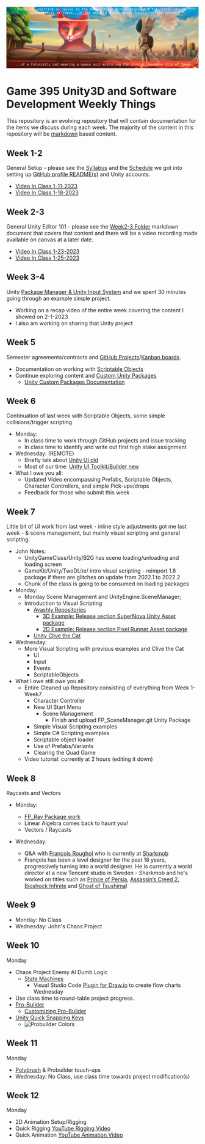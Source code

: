 ![When cats rule the utopian Japanese City of Tokyo](./images/Spring2023.png)

# Game 395 Unity3D and Software Development Weekly Things

This repository is an evolving repository that will contain documentation for the items we discuss during each week. The majority of the content in this repository will be [markdown](https://markdownguide.org) based content.

## Week 1-2

General Setup - please see the [Syllabus](https://github.com/JShull/GAME395_Unity/blob/main/Docs/Syllabus.md) and the [Schedule](https://github.com/JShull/GAME395_Unity/blob/main/Docs/Schedule.md) we got into setting up [GitHub profile README(s)](https://docs.github.com/en/account-and-profile/setting-up-and-managing-your-github-profile/customizing-your-profile/managing-your-profile-readme) and Unity accounts.

* [Video In Class 1-11-2023](https://youtu.be/z-M3p9AXb_k)
* [Video In Class 1-18-2023](https://youtu.be/9KX-0JFXWqk)

## Week 2-3

General Unity Editor 101 - please see the [Week2-3 Folder](./Week2_3/Week3_Spring2023.md) markdown document that covers that content and there will be a video recording made available on canvas at a later date.

* [Video In Class 1-23-2023](https://youtu.be/MEyLgRmJ5Fc)
* [Video In Class 1-25-2023](https://www.youtube.com/watch?v=9GAPnu-27xA)

## Week 3-4

Unity [Package Manager & Unity Input System](./Week4/Week4_InputSystem.md) and we spent 30 minutes going through an example simple project. 

* Working on a recap video of the entire week covering the content I showed on 2-1-2023
* I also am working on sharing that Unity project

## Week 5

Semester agreements/contracts and [GitHub Projects](https://docs.github.com/en/issues/planning-and-tracking-with-projects/creating-projects/creating-a-project)/[Kanban boards](https://en.wikipedia.org/wiki/Kanban_board).

* Documentation on working with [Scriptable Objects](./Week5/Spring2023_Kits_ScriptableObjects.md)
* Continue exploring content and [Custom Unity Packages](https://github.com/jshull/FP_Control)
  * [Unity Custom Packages Documentation](https://docs.unity3d.com/Manual/CustomPackages.html)

## Week 6

Continuation of last week with Scriptable Objects, some simple collisions/trigger scripting

* Monday:
  * In class time to work through GitHub projects and issue tracking
  * In class time to identify and write out first high stake assignment
* Wednesday: (REMOTE)
  * Briefly talk about [Unity UI old](https://learn.unity.com/tutorial/ui-components#5c7f8528edbc2a002053b4d1)
  * Most of our time: [Unity UI Toolkit/Builder new](https://learn.unity.com/tutorial/ui-toolkit-first-steps)
* What I owe you all:
  * Updated Video encompassing Prefabs, Scriptable Objects, Character Controllers, and simple Pick-ups/drops
  * Feedback for those who submit this week

## Week 7

Little bit of UI work from last week - inline style adjustments got me last week - & scene management, but mainly visual scripting and general scripting.

* John Notes:
  * UnityGameClass/Unity/B2G has scene loading/unloading and loading screen
  * GameKit/Unity/TwoDLite/ intro visual scripting - reimport 1.8 package if there are glitches on update from 2022.1 to 2022.2
  * Chunk of the class is going to be consumed on loading packages
* Monday:
  * Monday Scene Management and UnityEngine.SceneManager;
  * Introduction to Visual Scripting
    * [Avashly Repositories](https://github.com/avashly/unity-visualscripting-samples)
      * [3D Example: Release section SuperNova Unity Asset package](https://github.com/avashly/unity-visualscripting-samples/releases/download/Space_v1.0/UnityVisualScripting_SuperNova_Mar2021.unitypackage)
      * [2D Example: Release section Pixel Runner Asset package](https://github.com/avashly/unity-visualscripting-samples/releases/download/Runner_v1.0/UnityVisualScripting_EndlessRunner_Mar2021.unitypackage)
    * [Unity Clive the Cat](https://assetstore.unity.com/packages/templates/tutorials/unity-s-visual-scripting-tutorial-192201)
* Wednesday:
  * More Visual Scripting with previous examples and Clive the Cat
    * UI
    * Input
    * Events
    * ScriptableObjects
* What I owe still owe you all:
  * Entire Cleaned up Repository consisting of everything from Week 1-Week7
    * Character Controller
    * New UI Start Menu
      * Scene Management
        * Finish and upload FP_SceneManager.git Unity Package
    * Simple Visual Scripting examples
    * Simple C# Scripting examples
    * Scriptable object loader
    * Use of Prefabs/Variants
    * Clearing the Quad Game
  * Video tutorial: currently at 2 hours (editing it down)

## Week 8

Raycasts and Vectors

* Monday:
  * [FP_Ray Package work](https://github.com/JShull/FP_Ray)
  * Linear Algebra comes back to haunt you!
  * Vectors / Raycasts

* Wednesday:
  * Q&A with [François Roughol](https://www.francois.games/) who is currently at [Sharkmob](https://www.sharkmob.com/)
  * François has been a level designer for the past 18 years, progressively turning into a world designer. He is currently a world director at a new Tencent studio in Sweden - Sharkmob and he's worked on titles such as [Prince of Persia](https://en.wikipedia.org/wiki/Prince_of_Persia), [Assassin’s Creed 2](https://en.wikipedia.org/wiki/Assassin%27s_Creed_II), [Bioshock Infinite](https://en.wikipedia.org/wiki/BioShock_Infinite) and [Ghost of Tsushima](https://en.wikipedia.org/wiki/Ghost_of_Tsushima)!

## Week 9

* Monday: No Class
* Wednesday: John's Chaos Project

## Week 10

Monday

* Chaos Project Enemy AI Dumb Logic
  * [State Machines](https://en.wikipedia.org/wiki/Finite-state_machine)
    * Visual Studio Code [Plugin for Draw.io](https://marketplace.visualstudio.com/items?itemName=hediet.vscode-drawio) to create flow charts
Wednesday
* Use class time to round-table project progress.
* [Pro-Builder](https://docs.unity3d.com/Packages/com.unity.probuilder@4.2/manual/overview.html)
  * [Customizing Pro-Builder](https://docs.unity3d.com/Packages/com.unity.probuilder@4.2/manual/customizing.html#toolbar)
* [Unity Quick Snapping Keys](https://docs.unity3d.com/Manual/PositioningGameObjects.html)
  * ![Probuilder Colors](./images/probuilder_00.PNG)

## Week 11

Monday

* [Polybrush](https://unity.com/features/polybrush) & Probuilder touch-ups
* Wednesday: No Class, use class time towards project modification(s)

## Week 12

Monday

* 2D Animation Setup/Rigging
* Quick Rigging [YouTube Rigging Video](https://www.youtube.com/watch?v=WgATop-S0LM&list=PLEPcs9R3SIZ5URg0-dCnOn5xsJYg5SkBB&index=2)
* Quick Animation [YouTube Animation Video](https://www.youtube.com/watch?v=tysuunwI3oM)
